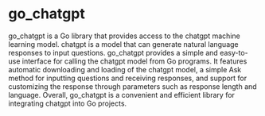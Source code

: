 # go_chatgpt

go_chatgpt is a Go library that provides access to the chatgpt machine learning model. chatgpt is a model that can generate natural language responses to input questions. go_chatgpt provides a simple and easy-to-use interface for calling the chatgpt model from Go programs. It features automatic downloading and loading of the chatgpt model, a simple Ask method for inputting questions and receiving responses, and support for customizing the response through parameters such as response length and language. Overall, go_chatgpt is a convenient and efficient library for integrating chatgpt into Go projects.
